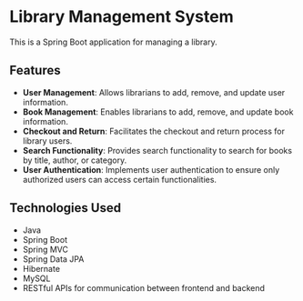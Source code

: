 # Library Management System

This is a Spring Boot application for managing a library.

## Features

- **User Management**: Allows librarians to add, remove, and update user information.
- **Book Management**: Enables librarians to add, remove, and update book information. 
- **Checkout and Return**: Facilitates the checkout and return process for library users.
- **Search Functionality**: Provides search functionality to search for books by title, author, or category.
- **User Authentication**: Implements user authentication to ensure only authorized users can access certain functionalities.

## Technologies Used

- Java
- Spring Boot
- Spring MVC
- Spring Data JPA
- Hibernate
- MySQL
- RESTful APIs for communication between frontend and backend
